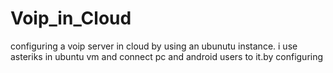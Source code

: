 # Voip_in_Cloud
configuring a voip server in cloud by using an ubunutu instance.
i use asteriks in ubuntu vm and connect pc and android users to it.by configuring   